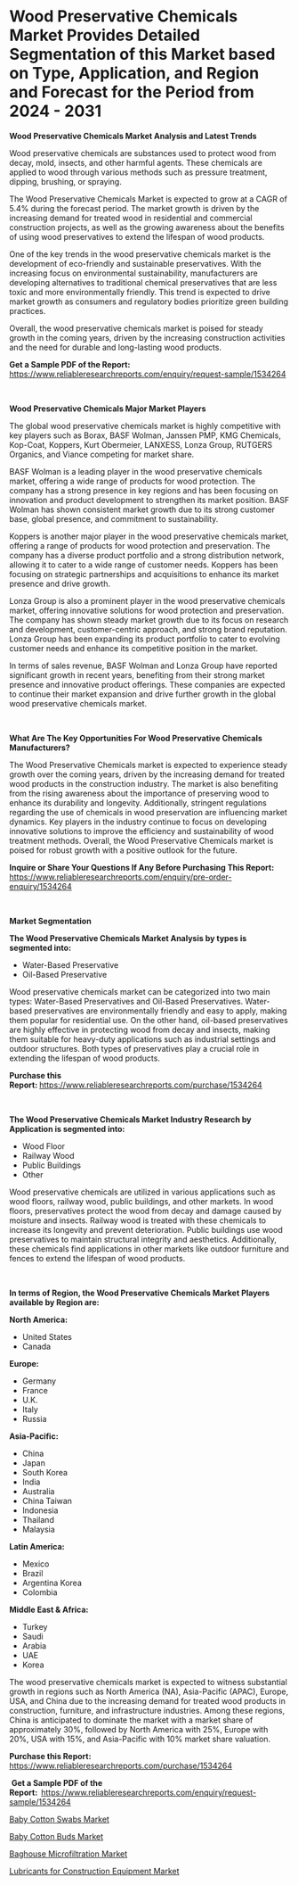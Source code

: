 <p><h1>Wood Preservative Chemicals Market Provides Detailed Segmentation of this Market based on Type, Application, and Region and Forecast for the Period from 2024 - 2031</h1></p><p><strong>Wood Preservative Chemicals Market Analysis and Latest Trends</strong></p>
<p><p>Wood preservative chemicals are substances used to protect wood from decay, mold, insects, and other harmful agents. These chemicals are applied to wood through various methods such as pressure treatment, dipping, brushing, or spraying.</p><p>The Wood Preservative Chemicals Market is expected to grow at a CAGR of 5.4% during the forecast period. The market growth is driven by the increasing demand for treated wood in residential and commercial construction projects, as well as the growing awareness about the benefits of using wood preservatives to extend the lifespan of wood products.</p><p>One of the key trends in the wood preservative chemicals market is the development of eco-friendly and sustainable preservatives. With the increasing focus on environmental sustainability, manufacturers are developing alternatives to traditional chemical preservatives that are less toxic and more environmentally friendly. This trend is expected to drive market growth as consumers and regulatory bodies prioritize green building practices.</p><p>Overall, the wood preservative chemicals market is poised for steady growth in the coming years, driven by the increasing construction activities and the need for durable and long-lasting wood products.</p></p>
<p><strong>Get a Sample PDF of the Report:&nbsp;</strong> <a href="https://www.reliableresearchreports.com/enquiry/request-sample/1534264">https://www.reliableresearchreports.com/enquiry/request-sample/1534264</a></p>
<p>&nbsp;</p>
<p><strong>Wood Preservative Chemicals Major Market Players</strong></p>
<p><p>The global wood preservative chemicals market is highly competitive with key players such as Borax, BASF Wolman, Janssen PMP, KMG Chemicals, Kop-Coat, Koppers, Kurt Obermeier, LANXESS, Lonza Group, RUTGERS Organics, and Viance competing for market share.</p><p>BASF Wolman is a leading player in the wood preservative chemicals market, offering a wide range of products for wood protection. The company has a strong presence in key regions and has been focusing on innovation and product development to strengthen its market position. BASF Wolman has shown consistent market growth due to its strong customer base, global presence, and commitment to sustainability.</p><p>Koppers is another major player in the wood preservative chemicals market, offering a range of products for wood protection and preservation. The company has a diverse product portfolio and a strong distribution network, allowing it to cater to a wide range of customer needs. Koppers has been focusing on strategic partnerships and acquisitions to enhance its market presence and drive growth.</p><p>Lonza Group is also a prominent player in the wood preservative chemicals market, offering innovative solutions for wood protection and preservation. The company has shown steady market growth due to its focus on research and development, customer-centric approach, and strong brand reputation. Lonza Group has been expanding its product portfolio to cater to evolving customer needs and enhance its competitive position in the market.</p><p>In terms of sales revenue, BASF Wolman and Lonza Group have reported significant growth in recent years, benefiting from their strong market presence and innovative product offerings. These companies are expected to continue their market expansion and drive further growth in the global wood preservative chemicals market.</p></p>
<p>&nbsp;</p>
<p><strong>What Are The Key Opportunities For Wood Preservative Chemicals Manufacturers?</strong></p>
<p><p>The Wood Preservative Chemicals market is expected to experience steady growth over the coming years, driven by the increasing demand for treated wood products in the construction industry. The market is also benefiting from the rising awareness about the importance of preserving wood to enhance its durability and longevity. Additionally, stringent regulations regarding the use of chemicals in wood preservation are influencing market dynamics. Key players in the industry continue to focus on developing innovative solutions to improve the efficiency and sustainability of wood treatment methods. Overall, the Wood Preservative Chemicals market is poised for robust growth with a positive outlook for the future.</p></p>
<p><strong>Inquire or Share Your Questions If Any Before Purchasing This Report:</strong> <a href="https://www.reliableresearchreports.com/enquiry/pre-order-enquiry/1534264">https://www.reliableresearchreports.com/enquiry/pre-order-enquiry/1534264</a></p>
<p>&nbsp;</p>
<p><strong>Market Segmentation</strong></p>
<p><strong>The Wood Preservative Chemicals Market Analysis by types is segmented into:</strong></p>
<p><ul><li>Water-Based Preservative</li><li>Oil-Based Preservative</li></ul></p>
<p><p>Wood preservative chemicals market can be categorized into two main types: Water-Based Preservatives and Oil-Based Preservatives. Water-based preservatives are environmentally friendly and easy to apply, making them popular for residential use. On the other hand, oil-based preservatives are highly effective in protecting wood from decay and insects, making them suitable for heavy-duty applications such as industrial settings and outdoor structures. Both types of preservatives play a crucial role in extending the lifespan of wood products.</p></p>
<p><strong>Purchase this Report:&nbsp;</strong><a href="https://www.reliableresearchreports.com/purchase/1534264">https://www.reliableresearchreports.com/purchase/1534264</a></p>
<p>&nbsp;</p>
<p><strong>The Wood Preservative Chemicals Market Industry Research by Application is segmented into:</strong></p>
<p><ul><li>Wood Floor</li><li>Railway Wood</li><li>Public Buildings</li><li>Other</li></ul></p>
<p><p>Wood preservative chemicals are utilized in various applications such as wood floors, railway wood, public buildings, and other markets. In wood floors, preservatives protect the wood from decay and damage caused by moisture and insects. Railway wood is treated with these chemicals to increase its longevity and prevent deterioration. Public buildings use wood preservatives to maintain structural integrity and aesthetics. Additionally, these chemicals find applications in other markets like outdoor furniture and fences to extend the lifespan of wood products.</p></p>
<p>&nbsp;</p>
<p><strong>In terms of Region, the Wood Preservative Chemicals Market Players available by Region are:</strong></p>
<p>
    <p> <strong> North America: </strong>
        <ul>
            <li>United States</li>
            <li>Canada</li>
        </ul>
        </p> 
    <p> <strong> Europe: </strong>
        <ul>
            <li>Germany</li>
            <li>France</li>
            <li>U.K.</li>
            <li>Italy</li>
            <li>Russia</li>
        </ul>
        </p> 
    <p> <strong> Asia-Pacific: </strong>
        <ul>
            <li>China</li>
            <li>Japan</li>
            <li>South Korea</li>
            <li>India</li>
            <li>Australia</li>
            <li>China Taiwan</li>
            <li>Indonesia</li>
            <li>Thailand</li>
            <li>Malaysia</li>
        </ul>
        </p> 
    <p> <strong> Latin America: </strong>
        <ul>
            <li>Mexico</li>
            <li>Brazil</li>
            <li>Argentina Korea</li>
            <li>Colombia</li>
        </ul>
        </p> 
    <p> <strong> Middle East & Africa: </strong>
        <ul>
            <li>Turkey</li>
            <li>Saudi</li>
            <li>Arabia</li>
            <li>UAE</li>
            <li>Korea</li>
        </ul>
    </p>
    </p>
<p><p>The wood preservative chemicals market is expected to witness substantial growth in regions such as North America (NA), Asia-Pacific (APAC), Europe, USA, and China due to the increasing demand for treated wood products in construction, furniture, and infrastructure industries. Among these regions, China is anticipated to dominate the market with a market share of approximately 30%, followed by North America with 25%, Europe with 20%, USA with 15%, and Asia-Pacific with 10% market share valuation.</p></p>
<p><strong>Purchase this Report: </strong><a href="https://www.reliableresearchreports.com/purchase/1534264">https://www.reliableresearchreports.com/purchase/1534264</a></p>
<p>&nbsp;<strong>Get a Sample PDF of the Report:&nbsp;&nbsp;</strong><a href="https://www.reliableresearchreports.com/enquiry/request-sample/1534264">https://www.reliableresearchreports.com/enquiry/request-sample/1534264</a></p>
<p><strong></strong></p>
<p><p><a href="https://view.publitas.com/reportprime-1/baby-cotton-swabs-market-size-market-trends-and-growth-outlook-forecasted-for-period-from-2023-to-2030/">Baby Cotton Swabs Market</a></p><p><a href="https://view.publitas.com/reportprime-1/baby-cotton-buds-market-size-focuses-on-market-dynamics-in-depth-analysis-and-future-projections-of-its-market-forecasted-for-period-from-2023-to-2030/">Baby Cotton Buds Market</a></p><p><a href="https://view.publitas.com/reportprime-1/baghouse-microfiltration-market-size-2023-2030-global-industrial-analysis-key-geographical-regions-market-share-top-key-players-product-types-and-forecast-research-report/">Baghouse Microfiltration Market</a></p><p><a href="https://iodized-pantydraco-05c.notion.site/Lubricants-for-Construction-Equipment-Market-Furnish-Information-about-Market-Size-Market-Share-Ma-4b6fad7b94d34bdcb3b15cac45e70343">Lubricants for Construction Equipment Market</a></p></p>